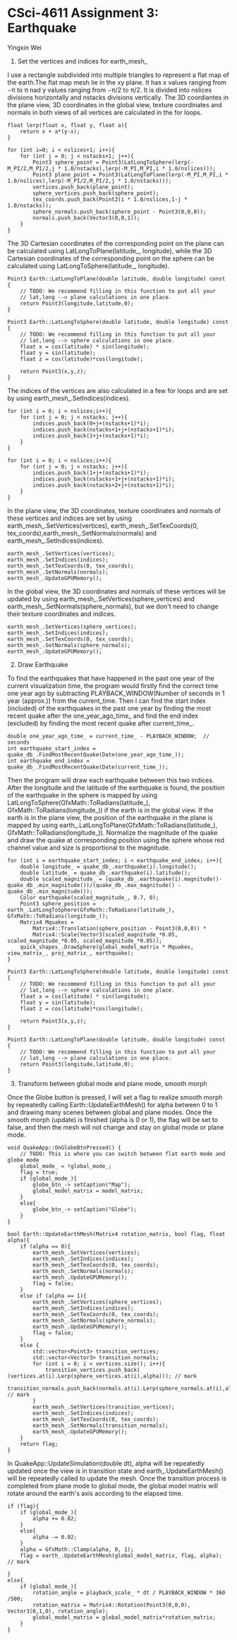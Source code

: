 # CSci-4611 Assignment 3:  Earthquake

Yingxin Wei

1. Set the vertices and indices for earth_mesh_

I use a rectangle subdivided into multiple triangles to represent a flat map of the earth.The flat map mesh lie in the xy plane. It has x values ranging from −π to π nad y values ranging from −π/2 to π/2. It is divided into nslices divisions horizontally and nstacks divisions vertically. The 3D coordiantes in the plane view, 3D coordinates in the global view, texture coordinates and normals in both views of all vertices are calculated in the for loops.

    float lerp(float x, float y, float a){
        return x + a*(y-x);
    }

    for (int i=0; i < nslices+1; i++){
        for (int j = 0; j < nstacks+1; j++){
            Point3 sphere_point = Point3(LatLongToSphere(lerp(-M_PI/2,M_PI/2,j * 1.0/nstacks),lerp(-M_PI,M_PI,i * 1.0/nslices)));
            Point3 plane_point = Point3(LatLongToPlane(lerp(-M_PI,M_PI,i * 1.0/nslices),lerp(-M_PI/2,M_PI/2,j * 1.0/nstacks)));
            vertices.push_back(plane_point);
            sphere_vertices.push_back(sphere_point);
            tex_coords.push_back(Point2(i * 1.0/nslices,1-j * 1.0/nstacks));
            sphere_normals.push_back(sphere_point - Point3(0,0,0));
            normals.push_back(Vector3(0,0,1));
        }
    }

The 3D Cartesian coordinates of the corresponding point on the plane can be calculated using LatLongToPlane(latitude_, longitude), while the 3D Cartesian coordinates of the corresponding point on the sphere can be calculated using LatLongToSphere(latitude_, longitude).

    Point3 Earth::LatLongToPlane(double latitude, double longitude) const {
        // TODO: We recommend filling in this function to put all your
        // lat,long --> plane calculations in one place.
        return Point3(longitude,latitude,0);
    }

    Point3 Earth::LatLongToSphere(double latitude, double longitude) const {
        // TODO: We recommend filling in this function to put all your
        // lat,long --> sphere calculations in one place.
        float x = cos(latitude) * sin(longitude);
        float y = sin(latitude);
        float z = cos(latitude)*cos(longitude);
        
        return Point3(x,y,z);
    }


The indices of the vertices are also calculated in a few for loops and are set by using earth_mesh_.SetIndices(indices).

    for (int i = 0; i < nslices;i++){
        for (int j = 0; j < nstacks; j++){
            indices.push_back(0+j+(nstacks+1)*i);
            indices.push_back(nstacks+1+j+(nstacks+1)*i);
            indices.push_back(1+j+(nstacks+1)*i);
        }
    }

    for (int i = 0; i < nslices;i++){
        for (int j = 0; j < nstacks; j++){
            indices.push_back(1+j+(nstacks+1)*i);
            indices.push_back(nstacks+1+j+(nstacks+1)*i);
            indices.push_back(nstacks+2+j+(nstacks+1)*i);
        }
    }

In the plane view, the 3D coordinates, texture coordinates and normals of these vertices  and indices are set by using earth_mesh_.SetVertices(vertices), earth_mesh_.SetTexCoords(0, tex_coords),earth_mesh_.SetNormals(normals) and earth_mesh_.SetIndices(indices).

    earth_mesh_.SetVertices(vertices);
    earth_mesh_.SetIndices(indices);
    earth_mesh_.SetTexCoords(0, tex_coords);
    earth_mesh_.SetNormals(normals);
    earth_mesh_.UpdateGPUMemory();

In the global view, the 3D coordinates and normals of these vertices will be updated by using earth_mesh_.SetVertices(sphere_vertices) and earth_mesh_.SetNormals(sphere_normals), but we don't need to change their texture coordinates and indices.

    earth_mesh_.SetVertices(sphere_vertices);
    earth_mesh_.SetIndices(indices);
    earth_mesh_.SetTexCoords(0, tex_coords);
    earth_mesh_.SetNormals(sphere_normals);
    earth_mesh_.UpdateGPUMemory();

2. Draw Earthquake

To find the earthquakes that have happened in the past one year of the current visualization time, the program would firstly find the correct time one year ago by subtracting PLAYBACK_WINDOW(Number of seconds in 1 year (approx.)) from the current_time. Then I can find the start index (included) of the earthquakes in the past one year by finding the most recent quake after the one_year_ago_time_ and find the end index (excluded) by finding the most recent quake after current_time_.

    double one_year_ago_time_ = current_time_ - PLAYBACK_WINDOW;  // seconds
    int earthquake_start_index = quake_db_.FindMostRecentQuake(Date(one_year_ago_time_));
    int earthquake_end_index = quake_db_.FindMostRecentQuake(Date(current_time_));

Then the program will draw each earthquake between this two indices. After the longitude and the latitude of the earthquake is found, the position of the earthquake in the sphere is mapped by using LatLongToSphere(GfxMath::ToRadians(latitude_), GfxMath::ToRadians(longitude_)) if the earth is in the global view. If the earth is in the plane view, the position of the earthquake in the plane is mapped by using earth_.LatLongToPlane(GfxMath::ToRadians(latitude_), GfxMath::ToRadians(longitude_)). Normalize the magnitude of the quake and draw the quake at corresponding position using the sphere whose red channel value and size is proportional to the magnitude.

    for (int i = earthquake_start_index; i < earthquake_end_index; i++){
        double longitude_ = quake_db_.earthquake(i).longitude();
        double latitude_ = quake_db_.earthquake(i).latitude();
        double scaled_magnitude_ = (quake_db_.earthquake(i).magnitude()-quake_db_.min_magnitude())/(quake_db_.max_magnitude() - quake_db_.min_magnitude());
        Color earthquake(scaled_magnitude_, 0.7, 0);
        Point3 sphere_position = earth_.LatLongToSphere(GfxMath::ToRadians(latitude_), GfxMath::ToRadians(longitude_));
        Matrix4 Mquakes =
            Matrix4::Translation(sphere_position - Point3(0,0,0)) *
            Matrix4::Scale(Vector3(scaled_magnitude_*0.05, scaled_magnitude_*0.05, scaled_magnitude_*0.05));
        quick_shapes_.DrawSphere(global_model_matrix * Mquakes, view_matrix_, proj_matrix_, earthquake);
    }

    Point3 Earth::LatLongToSphere(double latitude, double longitude) const {
        // TODO: We recommend filling in this function to put all your
        // lat,long --> sphere calculations in one place.
        float x = cos(latitude) * sin(longitude);
        float y = sin(latitude);
        float z = cos(latitude)*cos(longitude);
        
        return Point3(x,y,z);
    }

    Point3 Earth::LatLongToPlane(double latitude, double longitude) const {
        // TODO: We recommend filling in this function to put all your
        // lat,long --> plane calculations in one place.
        return Point3(longitude,latitude,0);
    }

3. Transform between global mode and plane mode, smooth morph

Once the Globe button is pressed, I will set a flag to realize smooth morph by repeatedly calling Earth::UpdateEarthMesh() for alpha between 0 to 1 and drawing many scenes between global and plane modes. Once the smooth morph (update) is finished (alpha is 0 or 1), the flag will be set to false, and then the mesh will not change and stay on global mode or plane mode.


    void QuakeApp::OnGlobeBtnPressed() {
        // TODO: This is where you can switch between flat earth mode and globe mode
        global_mode_ = !global_mode_;
        flag = true;
        if (global_mode_){
            globe_btn_-> setCaption("Map");
            global_model_matrix = model_matrix;
        }
        else{
            globe_btn_-> setCaption("Globe");
        }
    }

    bool Earth::UpdateEarthMesh(Matrix4 rotation_matrix, bool flag, float alpha){
        if (alpha == 0){
            earth_mesh_.SetVertices(vertices);
            earth_mesh_.SetIndices(indices);
            earth_mesh_.SetTexCoords(0, tex_coords);
            earth_mesh_.SetNormals(normals);
            earth_mesh_.UpdateGPUMemory();
            flag = false;
        }
        else if (alpha == 1){
            earth_mesh_.SetVertices(sphere_vertices);
            earth_mesh_.SetIndices(indices);
            earth_mesh_.SetTexCoords(0, tex_coords);
            earth_mesh_.SetNormals(sphere_normals);
            earth_mesh_.UpdateGPUMemory();
            flag = false;
        }
        else {
            std::vector<Point3> transition_vertices;
            std::vector<Vector3> transition_normals;
            for (int i = 0; i < vertices.size(); i++){
                transition_vertices.push_back( (vertices.at(i).Lerp(sphere_vertices.at(i),alpha))); // mark
                transition_normals.push_back(normals.at(i).Lerp(sphere_normals.at(i),alpha)); // mark
            }
            earth_mesh_.SetVertices(transition_vertices);
            earth_mesh_.SetIndices(indices);
            earth_mesh_.SetTexCoords(0, tex_coords);
            earth_mesh_.SetNormals(transition_normals);
            earth_mesh_.UpdateGPUMemory();
        }
        return flag;
    }

In QuakeApp::UpdateSimulation(double dt), alpha will be repeatedly updated once the view is in transition state and earth_.UpdateEarthMesh() will be repeatedly called to update the mesh. Once the transition process is completed from plane mode to global mode, the global model matrix will rotate around the earth's axis according to the elapsed time.

    if (flag){
        if (global_mode_){
            alpha += 0.02;
        }
        else{
            alpha -= 0.02;
        }
        alpha = GfxMath::Clamp(alpha, 0, 1);
        flag = earth_.UpdateEarthMesh(global_model_matrix, flag, alpha); // mark
        
    }
    else{
        if (global_mode_){
            rotation_angle = playback_scale_ * dt / PLAYBACK_WINDOW * 360 /500;
            rotation_matrix = Matrix4::Rotation(Point3(0,0,0), Vector3(0,1,0), rotation_angle);
            global_model_matrix = global_model_matrix*rotation_matrix;
        }
    }



